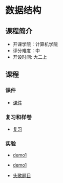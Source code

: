 # 数据结构

## 课程简介

- 开课学院：计算机学院
- 评分难度：中
- 开设时间: 大二上


## 课程

### 课件
- [课件](https://github.com/YuhangChen1/HUSR-CS-Learning/tree/master/%E6%95%B0%E6%8D%AE%E7%BB%93%E6%9E%84/%E8%AF%BE%E4%BB%B6)

### 复习和样卷
- [复习](https://github.com/YuhangChen1/HUSR-CS-Learning/tree/master/%E6%95%B0%E6%8D%AE%E7%BB%93%E6%9E%84/%E5%BE%80%E5%B9%B4%E9%A2%98)

### 实验

- [demo1](https://github.com/YuhangChen1/HUSR-CS-Learning/tree/master/%E6%95%B0%E6%8D%AE%E7%BB%93%E6%9E%84/%E5%AE%9E%E9%AA%8C)

- [demo1](https://github.com/Ilosyi/Hust-CS-Learning-Library/tree/main/IB%20%E6%95%B0%E6%8D%AE%E7%BB%93%E6%9E%84%E5%AE%9E%E9%AA%8C)

- [头歌题目](https://github.com/Ilosyi/Hust-CS-Learning-Library/tree/main/IB%20%E6%95%B0%E6%8D%AE%E7%BB%93%E6%9E%84/%E6%95%B0%E6%8D%AE%E7%BB%93%E6%9E%84%E5%A4%B4%E6%AD%8C%E7%BC%96%E7%A8%8B%E9%A2%98)

